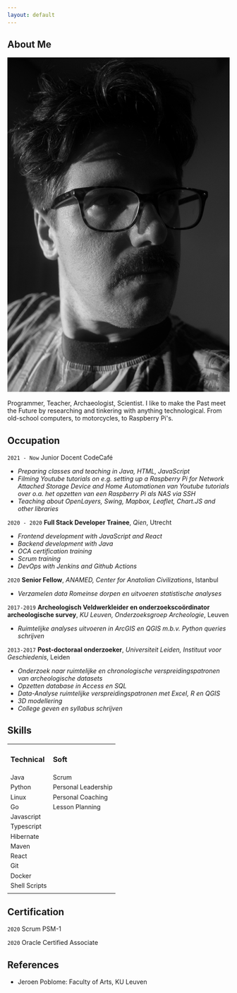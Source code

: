 ```yaml
---
layout: default
---
```


## About Me

<img class="profile-picture" src="foto.jpg">

Programmer, Teacher, Archaeologist, Scientist. I like to make the Past meet the Future by researching and tinkering with anything technological. From old-school computers, to motorcycles, to Raspberry Pi's.

## Occupation

`2021 - Now`
Junior Docent CodeCafé
- *Preparing classes and teaching in Java, HTML, JavaScript*
- *Filming Youtube tutorials on e.g. setting up a Raspberry Pi for Network Attached Storage Device and Home Automationen van Youtube tutorials over o.a. het opzetten van een Raspberry Pi als NAS via SSH*
- *Teaching about OpenLayers, Swing, Mapbox, Leaflet, Chart.JS and other libraries*


`2020 - 2020`
**Full Stack Developer Trainee**, *Qien*, Utrecht
- *Frontend development with JavaScript and React*
- *Backend development with Java*
- *OCA certification training*
- *Scrum training*
- *DevOps with Jenkins and Github Actions*


`2020`
**Senior Fellow**, *ANAMED, Center for Anatolian Civilizations*, Istanbul
- *Verzamelen data Romeinse dorpen en uitvoeren statistische analyses*

`2017-2019`
**Archeologisch Veldwerkleider en onderzoekscoördinator archeologische survey**, *KU Leuven, Onderzoeksgroep Archeologie*, Leuven
- *Ruimtelijke analyses uitvoeren in ArcGIS en QGIS m.b.v. Python queries schrijven*

`2013-2017`
**Post-doctoraal onderzoeker**, *Universiteit Leiden, Instituut voor Geschiedenis*, Leiden
- *Onderzoek naar ruimtelijke en chronologische verspreidingspatronen van archeologische datasets*
- *Opzetten database in Access en SQL*
- *Data-Analyse ruimtelijke verspreidingspatronen met Excel, R en QGIS*
- *3D modellering*
- *College geven en syllabus schrijven*

## Skills
<table>
 <tr>
  <td><h3>Technical</h3></td>
  <td><h3>Soft</h3></td>
 </tr>
 <tr>
    <td>Java</td>
    <td>Scrum</td>
 </tr>
  <tr>
    <td>Python</td>
    <td>Personal Leadership</td>
 </tr>
  <tr>
    <td>Linux</td>
    <td>Personal Coaching</td>
 </tr>
  <tr>
    <td>Go</td>
    <td>Lesson Planning</td>
 </tr>
  <tr>
    <td>Javascript</td>
    <td></td>
 </tr>
   <tr>
    <td>Typescript</td>
    <td></td>
 </tr>
 <tr>
    <td>Hibernate</td>
    <td></td>
 </tr>
 <tr>
    <td>Maven</td>
    <td></td>
 </tr>
 <tr>
    <td>React</td>
    <td></td>
 </tr>
 <tr>
    <td>Git</td>
    <td></td>
 </tr>
 <tr>
    <td>Docker</td>
    <td></td>
 </tr>
 <tr>
    <td>Shell Scripts</td>
    <td></td>
 </tr>
 <tr>
    <td></td>
    <td></td>
 </tr>
</table>

## Certification

`2020`
Scrum PSM-1

`2020`
Oracle Certified Associate


## References

* Jeroen Poblome: Faculty of Arts, KU Leuven
